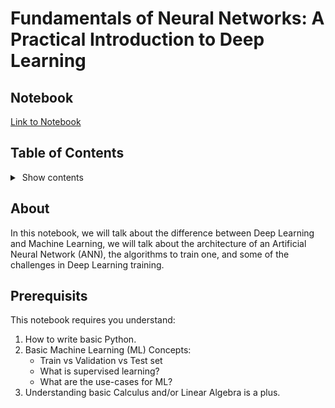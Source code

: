 # Fundamentals of Neural Networks: A Practical Introduction to Deep Learning

## Notebook
[Link to Notebook](https://colab.research.google.com/github/danplotkin/educational_notebooks/blob/main/deep_learning_foundations/FundamentalsofFeedForwardNeuralNetworks.ipynb)

## Table of Contents

<details>
   <summary>&nbsp;Show contents</summary>
&nbsp;

>1 - Introduction to Deep Learning

>>A. AL vs ML vs DL: Understanding the Paradigms

>>B. Why Deep Learning is Dominating?

>2 - Introduction to the Artifical Neural Network

>>A. Basic Architecture of an FFN

>>B. Weights and Biases

>>C. Activation Functions

>4 - Training an FFN

>>A. Weight Initialization

>>A. Forward Propagation

>>>I. Forward Pass Algorithm

>>>II. Loss Calculation

>>B. Backpropagation

>>>I. Compute Gradients

>>>II. Gradient Descent

>>C. Mini-Batch Processing

>>D. Epochs

>>E. Minotoring Optimality

>>F. Full Training Loop

>5 - Common Activation Functions

>>A. Rectified Linear Unit (ReLU)

>>>I. Visualizing ReLU

>>>II. Dying ReLU Problem

>>B. Leaky ReLU

>>>I. Visualizing Leaky ReLU

>>C. Sigmoid

>>D. Hyperbolic Tangent (Tanh)

>>>I. Visualizing Tanh

>>E. Softmax

>>>I. Visualizing Softmax

>6 - Challenges in Neural Network Training

>>A. Overfitting vs Underfitting

>>>I. Overfitting

>>>>a. L1/L2 Regularization

>>>>b. Dropout Layer

>>>>c. Early Stopping

>>>>d. Use More Data

>>>II. Underfitting

>>>>a. Add Network Complexity

>>B. Vanishing and Exploding Gradients

>>>I. Gradient Clipping

>>>II. Batch Normalization

>>>III. Weight Initialization

>>>IV. Use ReLU and Leaky ReLU

>>C. Computational Resources

>>D. Learning Rate Selection

>>>>I. Learning Rate Scheduler

>7 - Next Steps
</details>


## About

In this notebook, we will talk about the difference between Deep Learning and Machine Learning, we will talk about the architecture of an Artificial Neural Network (ANN), the algorithms to train one, and some of the challenges in Deep Learning training.

## Prerequisits

This notebook requires you understand:

1) How to write basic Python.
2) Basic Machine Learning (ML) Concepts:
     - Train vs Validation vs Test set
     - What is supervised learning?
     - What are the use-cases for ML?
3) Understanding basic Calculus and/or Linear Algebra is a plus.

